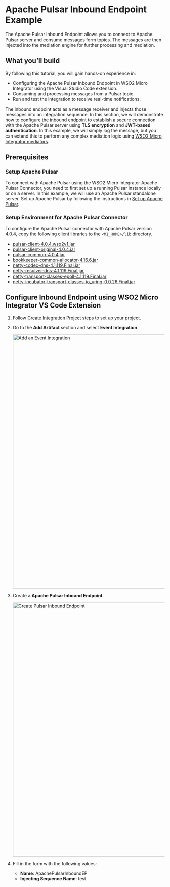 # Apache Pulsar Inbound Endpoint Example

The Apache Pulsar Inbound Endpoint allows you to connect to Apache Pulsar server and consume messages form topics. The messages are then injected into the mediation engine for further processing and mediation.

## What you’ll build

By following this tutorial, you will gain hands-on experience in:

- Configuring the Apache Pulsar Inbound Endpoint in WSO2 Micro Integrator using the Visual Studio Code extension.
- Consuming and processing messages from a Pulsar topic.
- Run and test the integration to receive real-time notifications.

The inbound endpoint acts as a message receiver and injects those messages into an integration sequence. In this section, we will demonstrate how to configure the inbound endpoint to establish a secure connection with the Apache Pulsar server using **TLS encryption** and **JWT-based authentication**. In this example, we will simply log the message, but you can extend this to perform any complex mediation logic using [WSO2 Micro Integrator mediators]({{base_path}}/reference/mediators/about-mediators/).

## Prerequisites 

### Setup Apache Pulsar

To connect with Apache Pulsar using the WSO2 Micro Integrator Apache Pulsar Connector, you need to first set up a running Pulsar instance locally or on a server. In this example, we will use an Apache Pulsar standalone server. Set up Apache Pulsar by following the instructions in [Set up Apache Pulsar]({{base_path}}/reference/connectors/pulsar-connector/pulsar-connector-setup/).

### Setup Environment for Apache Pulsar Connector

To configure the Apache Pulsar connector with Apache Pulsar version 4.0.4, copy the following client libraries to the `<MI_HOME>/lib` directory.

* [pulsar-client-4.0.4.wso2v1.jar](https://mvnrepository.com/artifact/org.apache.kafka/kafka_2.12/2.8.2)
* [pulsar-client-original-4.0.4.jar](https://repo1.maven.org/maven2/org/apache/pulsar/pulsar-client-original/4.0.4/pulsar-client-original-4.0.4.jar)
* [pulsar-common-4.0.4.jar](https://repo1.maven.org/maven2/org/apache/pulsar/pulsar-common/4.0.4/pulsar-common-4.0.4.jar)
* [bookkeeper-common-allocator-4.16.6.jar](https://repo1.maven.org/maven2/org/apache/bookkeeper/bookkeeper-common-allocator/4.16.6/bookkeeper-common-allocator-4.16.6.jar)
* [netty-codec-dns-4.1.119.Final.jar](https://repo1.maven.org/maven2/io/netty/netty-codec-dns/4.1.119.Final/netty-codec-dns-4.1.119.Final.jar)
* [netty-resolver-dns-4.1.119.Final.jar](https://repo1.maven.org/maven2/io/netty/netty-resolver-dns/4.1.119.Final/netty-resolver-dns-4.1.119.Final.jar)
* [netty-transport-classes-epoll-4.1.119.Final.jar](https://repo1.maven.org/maven2/io/netty/netty-transport-classes-epoll/4.1.119.Final/netty-transport-classes-epoll-4.1.119.Final.jar)
* [netty-incubator-transport-classes-io_uring-0.0.26.Final.jar](https://repo1.maven.org/maven2/io/netty/incubator/netty-incubator-transport-classes-io_uring/0.0.26.Final/netty-incubator-transport-classes-io_uring-0.0.26.Final.jar)

## Configure Inbound Endpoint using WSO2 Micro Integrator VS Code Extension

1. Follow [Create Integration Project]({{base_path}}/develop/create-integration-project/) steps to set up your project.

2. Go to the **Add Artifact** section and select **Event Integration**.

    <img src="{{base_path}}/assets/img/integrate/connectors/pulsar-inbound/AddEventIntegration.png" title="Add an Event Integration" width="800" alt="Add an Event Integration"/>

3. Create a **Apache Pulsar Inbound Endpoint**.

    <img src="{{base_path}}/assets/img/integrate/connectors/salesforce-inbound/AddPulsarInboundEndpoint.png" title="Create Pulsar Inbound Endpoint" width="800" alt="Create Pulsar Inbound Endpoint"/>

4. Fill in the form with the following values:

   * **Name**: ApachePulsarInboundEP
   * **Injecting Sequence Name**: test
